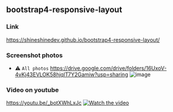 ## bootstrap4-responsive-layout

### Link
https://shineshinedev.github.io/bootstrap4-responsive-layout/


### Screenshot photos
- :warning: `All photos`​ https://drive.google.com/drive/folders/16UxoV-4vKj43EVLOK58hjqlT7Y2Gamiw?usp=sharing
 ![image](https://drive.google.com/uc?export=view&id=1jFtV9HN-iuuPPPpNgMXmfDKnIoDhrf1E)



### Video on youtube
https://youtu.be/_botXWhLxJc
[![Watch the video](https://img.youtube.com/vi/_botXWhLxJc/hqdefault.jpg)](https://youtu.be/_botXWhLxJc)
